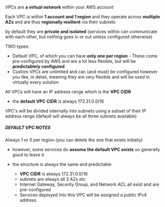 VPCs are **a virtual network** within your AWS account

Each VPC is within **1 account and 1 region** and they operate across **multiple AZs** and are thus **regionally resilient** via their subnets

by default they are **private and isolated** (services within can communicate with each other, but nothing goes in or out unless configured otherwise)

TWO types:
- Default VPC, of which you can have **only one per region** - These come pre-configured by AWS and are a lot less flexible, but will be **predictablely configured**
- Custom VPCs are unlimited and can (and must) be configured however you like, in detail, meaning they are very flexible and will be used in virtually every solution

All VPCs will have an IP address range which is the **VPC CIDR**
- the **default VPC CIDR** is always  172.31.0.0/16

VPC's will be divided internally into subnets using a subset of their IP address range (default will always be all three subnets available)

##### DEFAULT VPC NOTES

Always 1 or 0 per region (you can delete the one that exists initially)
- however, some services do **assume the default VPC exists** so generally good to leave it

- the structure is always the same and predictable
	- **VPC CIDR** is always  172.31.0.0/16
	- subnets are always all 3 AZs etc
	- Internet Gateway, Security Group, and Network ACL all exist and are pre-configured 
	- Services deployed into this VPC will be assigned a public IPv4 address

